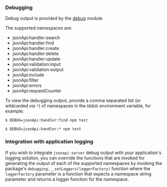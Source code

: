 
### Debugging

Debug output is provided by the [debug](https://www.npmjs.com/package/debug) module.

The supported namespaces are:

 - jsonApi:handler:search
 - jsonApi:handler:find
 - jsonApi:handler:create
 - jsonApi:handler:delete
 - jsonApi:handler:update
 - jsonApi:validation:input
 - jsonApi:validation:output
 - jsonApi:include
 - jsonApi:filter
 - jsonApi:errors
 - jsonApi:requestCounter


To view the debugging output, provide a comma separated list (or wildcarded via `*`) of namespaces in the `DEBUG` environment variable, for example:
```
$ DEBUG=jsonApi:handler:find npm test
```
```
$ DEBUG=jsonApi:handler:* npm test
```

### Integration with application logging

If you wish to integrate `jsonapi-server` debug output with your application's logging solution, you can override the functions that are invoked for generating the output of each of the supported namespaces by invoking the package's `debugging.__setLoggers(loggerFactory)` function where the `loggerFactory` parameter is a function that expects a namespace string parameter and returns a logger function for the namespace.
